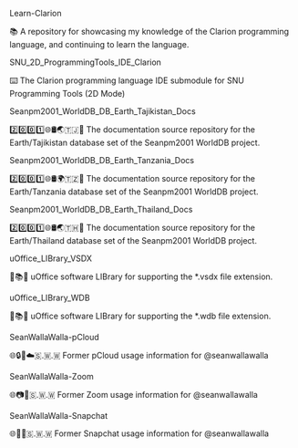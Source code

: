 
Learn-Clarion

📚️ A repository for showcasing my knowledge of the Clarion programming language, and continuing to learn the language. 

SNU_2D_ProgrammingTools_IDE_Clarion

⌨️ The Clarion programming language IDE submodule for SNU Programming Tools (2D Mode)

Seanpm2001_WorldDB_DB_Earth_Tajikistan_Docs

2️⃣️0️⃣️0️⃣️1️⃣️🌐️🛢️🌏️🇹🇯️📖️ The documentation source repository for the Earth/Tajikistan database set of the Seanpm2001 WorldDB project. 

Seanpm2001_WorldDB_DB_Earth_Tanzania_Docs

2️⃣️0️⃣️0️⃣️1️⃣️🌐️🛢️🌍️🇹🇿️📖️ The documentation source repository for the Earth/Tanzania database set of the Seanpm2001 WorldDB project. 

Seanpm2001_WorldDB_DB_Earth_Thailand_Docs

2️⃣️0️⃣️0️⃣️1️⃣️🌐️🛢️🌏️🇹🇭️📖️ The documentation source repository for the Earth/Thailand database set of the Seanpm2001 WorldDB project. 

uOffice_LIBrary_VSDX

📙️📚️💾️ uOffice software LIBrary for supporting the *.vsdx file extension.

uOffice_LIBrary_WDB

📙️📚️💾️ uOffice software LIBrary for supporting the *.wdb file extension.

SeanWallaWalla-pCloud

🌐️🔒️📄️☁️🇸.🇼.🇼 Former pCloud usage information for @seanwallawalla

SeanWallaWalla-Zoom

🌐️📷️💨️🇸.🇼.🇼 Former Zoom usage information for @seanwallawalla

SeanWallaWalla-Snapchat

🌐️📸️💬️🇸.🇼.🇼 Former Snapchat usage information for @seanwallawalla


